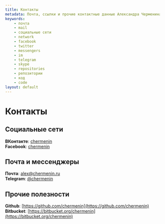 ```yaml
---
title: Контакты
metadata: Почта, ссылки и прочие контактные данные Александра Черменина
keywords:
    - почта
    - mail
    - социальные сети
    - network
    - facebook
    - twitter
    - messengers
    - im
    - telegram
    - skype
    - repositories
    - репозитории
    - код
    - code
layout: default
---
```


Контакты
========

Социальные сети
---------------

**ВКонтакте**: [chermenin](https://vk.com/chermenin)  
**Facebook**: [chermenin](https://facebook.com/chermenin)  

Почта и мессенджеры
-------------------

**Почта**: [alex@chermenin.ru](mailto:alex@chermenin.ru)  
**Telegram**: [@chermenin](https://telegram.me/chermenin)  

Прочие полезности
-----------------

**Github**: [https://github.com/chermenin](https://github.com/chermenin)  
**Bitbucket**: [https://bitbucket.org/chermenin](https://bitbucket.org/chermenin)

